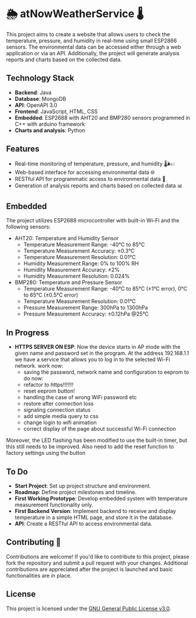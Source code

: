 # 🌦️ atNowWeatherService 🌡️

This project aims to create a website that allows users to check the temperature, pressure, and humidity in real-time using small ESP2866 sensors. The environmental data can be accessed either through a web application or via an API. Additionally, the project will generate analysis reports and charts based on the collected data.

## Technology Stack

- **Backend**: Java
- **Database**: MongoDB
- **API**: OpenAPI 3.0
- **Frontend**: JavaScript, HTML, CSS
- **Embedded**: ESP2688 with AHT20 and BMP280 sensors programmed in C++ with arduino framework
- **Charts and analysis**: Python

## Features

- Real-time monitoring of temperature, pressure, and humidity 🌡️🌬️💧
- Web-based interface for accessing environmental data 🌐
- RESTful API for programmatic access to environmental data 📡
- Generation of analysis reports and charts based on collected data 📊

## Embedded

The project utilizes ESP2688 microcontroller with built-in Wi-Fi and the following sensors:
- AHT20: Temperature and Humidity Sensor
  - Temperature Measurement Range: -40°C to 85°C
  - Temperature Measurement Accuracy: ±0.3°C
  - Temperature Measurement Resolution: 0.01°C
  - Humidity Measurement Range: 0% to 100% RH
  - Humidity Measurement Accuracy: ±2%
  - Humidity Measurement Resolution: 0.024%
- BMP280: Temperature and Pressure Sensor
  - Temperature Measurement Range: -40°C to 85°C (±1°C error), 0°C to 65°C (±0.5°C error)
  - Temperature Measurement Resolution: 0.01°C
  - Pressure Measurement Range: 300hPa to 1300hPa
  - Pressure Measurement Accuracy: ±0.12hPa @25°C

## In Progress
  - **HTTPS SERVER ON ESP**:
  Now the device starts in AP mode with the given name and password set in the program.
  At the address 192.168.1.1 we have a service that allows you to log in to the selected Wi-Fi network.
  work now:
     - saving the password, network name and configuration to eeprom
  to do now:
      - refactor to https!!!!!!!
      - reset eeprom button!
      - handling the case of wrong WiFi password etc
      - restore after connection loss
      - signaling connection status
      - add simple media query to css
      - change login to wifi animation
      - correct display of the page about successful Wi-Fi connection

Moreover, the LED flashing has been modified to use the built-in timer, but this still needs to be improved.
Also need to add the reset function to factory settings using the button

## To Do

- **Start Project**: Set up project structure and environment.
- **Roadmap**: Define project milestones and timeline.
- **First Working Prototype**: Develop embedded system with temperature measurement functionality only.
- **First Backend Version**: Implement backend to receive and display temperature in a simple HTML page, and store it in the database.
- **API**: Create a RESTful API to access environmental data.

## Contributing 🚀

Contributions are welcome! If you'd like to contribute to this project, please fork the repository and submit a pull request with your changes. Additional contributions are appreciated after the project is launched and basic functionalities are in place.

## License

This project is licensed under the [GNU General Public License v3.0](LICENSE).


